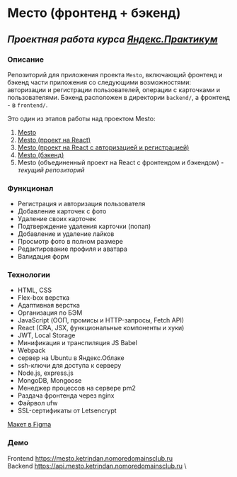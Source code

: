# Место (фронтенд + бэкенд)
## ***Проектная работа курса [Яндекс.Практикум](https://practicum.yandex.ru/)***

### **Описание**
Репозиторий для приложения проекта `Mesto`, включающий фронтенд и бэкенд части приложения со следующими возможностями: авторизации и регистрации пользователей, операции с карточками и пользователями. Бэкенд расположен в директории `backend/`, а фронтенд - в `frontend/`. 

Это один из этапов работы над проектом Mesto:

1. [Mesto](https://github.com/ketrindan/mesto)
2. [Mesto (проект на React)](https://github.com/ketrindan/mesto-react)
3. [Mesto (проект на React с авторизацией и регистрацией)](https://github.com/ketrindan/react-mesto-auth) 
4. [Mesto (бэкенд)](https://github.com/ketrindan/express-mesto-gha)
5. Mesto (объединенный проект на React с фронтендом и бэкендом) - *текущий репозиторий*

### **Функционал**
* Регистрация и авторизация пользователя
* Добавление карточек с фото
* Удаление своих карточек
* Подтверждение удаления карточки (попап)
* Добавление и удаление лайков
* Просмотр фото в полном размере
* Редактирование профиля и аватара
* Валидация форм

### **Технологии**
* HTML, CSS
* Flex-box верстка
* Адаптивная верстка
* Организация по БЭМ
* JavaScript (ООП, промисы и HTTP-запросы, Fetch API)
* React (CRA, JSX, функциональные компоненты и хуки)
* JWT, Local Storage
* Минификация и транспиляция JS Babel
* Webpack
* сервер на Ubuntu в Яндекс.Облаке
* ssh-ключи для доступа к серверу
* Node.js, express.js
* MongoDB, Mongoose
* Менеджер процессов на сервере pm2
* Раздача фронтенда через nginx
* Файрвол ufw
* SSL-сертификаты от Letsencrypt

[Макет в Figma](https://www.figma.com/file/2cn9N9jSkmxD84oJik7xL7/JavaScript.-Sprint-4?node-id=0-1)

  
### **Демо**
Frontend  https://mesto.ketrindan.nomoredomainsclub.ru \
Backend  https://api.mesto.ketrindan.nomoredomainsclub.ru \
